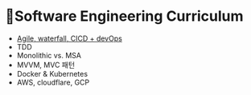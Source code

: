 # 🍦Software Engineering Curriculum
- [Agile, waterfall, CICD + devOps](Agile_Waterfall_CICD_Devops.md)
- TDD
- Monolithic vs. MSA
- MVVM, MVC 패턴
- Docker & Kubernetes
- AWS, cloudflare, GCP
